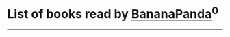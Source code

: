 # List of books read by [BananaPanda](https://plus.google.com/u/0/111366593862837434080/)<sup>0</sup>
---

